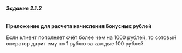###### **Задание 2.1.2**

**Приложение для расчета начисления бонусных рублей** 

Если клиент пополняет счёт более чем на 1000 рублей, то сотовый оператор дарит ему по 1 рублю за каждые 100 рублей.
